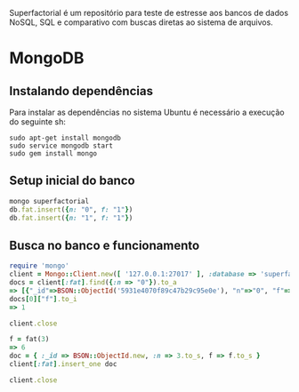 Superfactorial é um repositório para teste de estresse aos bancos de dados
NoSQL, SQL e comparativo com buscas diretas ao sistema de arquivos.

# MongoDB

## Instalando dependências

  Para instalar as dependências no sistema Ubuntu
é necessário a execução do seguinte sh:

```shellscript
sudo apt-get install mongodb
sudo service mongodb start
sudo gem install mongo
```

## Setup inicial do banco

```ruby
mongo superfactorial
db.fat.insert({n: "0", f: "1"})
db.fat.insert({n: "1", f: "1"})
```

## Busca no banco e funcionamento

```ruby
require 'mongo'
client = Mongo::Client.new([ '127.0.0.1:27017' ], :database => 'superfactorial')
docs = client[:fat].find({:n => "0"}).to_a
=> [{"_id"=>BSON::ObjectId('5931e4070f89c47b29c95e0e'), "n"=>"0", "f"=>"1"}]
docs[0]["f"].to_i
=> 1

client.close
```

```ruby
f = fat(3)
=> 6
doc = { :_id => BSON::ObjectId.new, :n => 3.to_s, f => f.to_s }
client[:fat].insert_one doc

client.close
```
